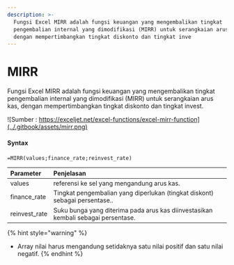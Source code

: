 ```yaml
---
description: >-
  Fungsi Excel MIRR adalah fungsi keuangan yang mengembalikan tingkat
  pengembalian internal yang dimodifikasi (MIRR) untuk serangkaian arus kas,
  dengan mempertimbangkan tingkat diskonto dan tingkat inve
---
```


# MIRR

Fungsi Excel MIRR adalah fungsi keuangan yang mengembalikan tingkat pengembalian internal yang dimodifikasi \(MIRR\) untuk serangkaian arus kas, dengan mempertimbangkan tingkat diskonto dan tingkat invest.

![Sumber : https://exceljet.net/excel-functions/excel-mirr-function](../.gitbook/assets/mirr.png)

#### Syntax

```text
=MIRR(values;finance_rate;reinvest_rate)
```

| **Parameter** | **Penjelasan** |
| :--- | :--- |
| values | referensi ke sel yang mengandung arus kas. |
| finance\_rate | Tingkat pengembalian yang diperlukan \(tingkat diskont\) sebagai persentase.. |
| reinvest\_rate | Suku bunga yang diterima pada arus kas diinvestasikan kembali sebagai persentase. |

{% hint style="warning" %}
* Array nilai harus mengandung setidaknya satu nilai positif dan satu nilai negatif.
{% endhint %}

